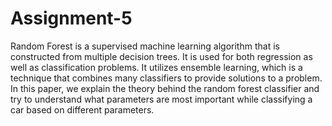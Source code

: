 # Assignment-5

Random Forest is a supervised machine learning
algorithm that is constructed from multiple decision trees. It is
used for both regression as well as classification problems. It
utilizes ensemble learning, which is a technique that combines
many classifiers to provide solutions to a problem. In this paper,
we explain the theory behind the random forest classifier and
try to understand what parameters are most important while
classifying a car based on different parameters.

